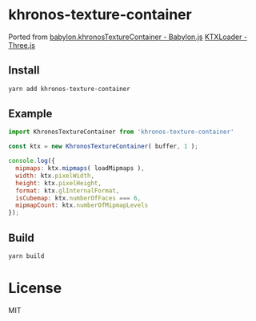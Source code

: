 # khronos-texture-container

Ported from
[babylon.khronosTextureContainer - Babylon.js](https://threejs.org/examples/jsm/loaders/KTXLoader.js)
[KTXLoader - Three.js](https://threejs.org/examples/jsm/loaders/KTXLoader.js)

## Install

```sh
yarn add khronos-texture-container
```

## Example

```js
import KhronosTextureContainer from 'khronos-texture-container'

const ktx = new KhronosTextureContainer( buffer, 1 );

console.log({
  mipmaps: ktx.mipmaps( loadMipmaps ),
  width: ktx.pixelWidth,
  height: ktx.pixelHeight,
  format: ktx.glInternalFormat,
  isCubemap: ktx.numberOfFaces === 6,
  mipmapCount: ktx.numberOfMipmapLevels
});

```

## Build

```sh
yarn build
```

# License

MIT
